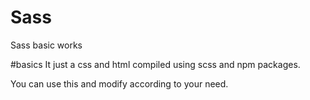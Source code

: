 # Sass
Sass basic works

#basics
It just a css and html compiled using scss and npm packages.

You can use this and modify according to your need.

